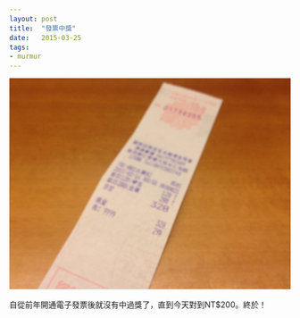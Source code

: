 ```yaml
---
layout: post
title:  "發票中獎"
date:   2015-03-25
tags:
- murmur
---
```

![lucky invoice](/media/2015-03-25-lucky-invoice.jpg)

自從前年開通電子發票後就沒有中過獎了，直到今天對到NT$200。終於！